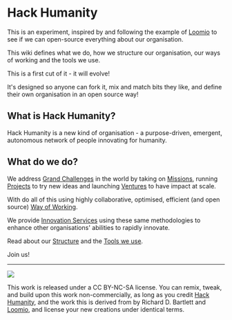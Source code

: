 # Hack Humanity

This is an experiment, inspired by and following the example of [Loomio](https://github.com/loomio/loomio-org/wiki) to see if we can open-source everything about our organisation.

This wiki defines what we do, how we structure our organisation, our ways of working and the tools we use.

This is a first cut of it - it will evolve!

It's designed so anyone can fork it, mix and match bits they like, and define their own organisation in an open source way!

## What is Hack Humanity?

Hack Humanity is a new kind of organisation - a purpose-driven, emergent, autonomous network of people innovating for humanity.

## What do we do?

We address [Grand Challenges](blob/master/1-what-we-do/challenges.md) in the world by taking on [Missions](blob/master/1-what-we-do/missions.md), running [Projects](blob/master/1-what-we-do/projects.md) to try new ideas and launching [Ventures](blob/master/1-what-we-do/ventures.md) to have impact at scale.

With do all of this using highly collaborative, optimised, efficient (and open source) [Way of Working](tree/master/3-how-we-work/).

We provide [Innovation Services](blob/master/1-what-we-do/services.md) using these same methodologies to enhance other organisations' abilities to rapidly innovate.

Read about our [Structure](tree/master/2-our-structure/) and the [Tools we use](tree/master/4-tools/).

Join us!

---

[![](http://i.creativecommons.org/l/by-nc-sa/3.0/88x31.png)](https://creativecommons.org/licenses/by-nc-sa/4.0/) 

This work is released under a CC BY-NC-SA license. You can remix, tweak, and build upon this work non-commercially, as long as you credit [Hack Humanity](http://www.hackhumanity.org), and the work this is derived from by Richard D. Bartlett and [Loomio](https://loomio.org), and license your new creations under identical terms.